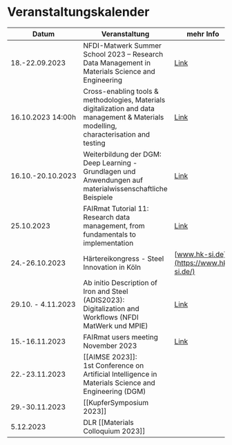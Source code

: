 
# Veranstaltungskalender

|**Datum**|**Veranstaltung**|**mehr Info**|
|---|---|---|
|18.-22.09.2023|NFDI-Matwerk Summer School 2023 – Research Data Management in Materials Science and Engineering|[Link](https://www.eusmat.net/nfdi-matwerk-summer-school-2023/)|
|16.10.2023 14:00h|Cross-enabling tools & methodologies, Materials digitalization and data management & Materials modelling, characterisation and testing | [Link](https://us06web.zoom.us/meeting/register/tZ0odequqzMuHtxujawlhB1IlN_-zg0mMTPV#/registration)
|16.10.-20.10.2023|Weiterbildung der DGM: Deep Learning - Grundlagen und Anwendungen auf materialwissenschaftliche Beispiele|[Link](https://dgm.de/de/veranstaltungen/fortbildungen/deep-learning-grundlagen-und-anwendungen-auf-materialwissenschaftliche-beispiele-herbst)|
|25.10.2023|FAIRmat Tutorial 11: Research data management, from fundamentals to implementation|[Link](https://www.fairmat-nfdi.eu/events/fairmat-tutorial-11/)|
|24.-26.10.2023|Härtereikongress - Steel Innovation in Köln|[www.hk-si.de](https://www.hk-si.de/)
|29.10. - 4.11.2023|Ab initio Description of Iron and Steel (ADIS2023): Digitalization and Workflows (NFDI MatWerk und MPIE)|[Link](https://www.mpie.de/4902385/adis2023)|
|15.-16.11.2023|FAIRmat users meeting November 2023|[Link](https://www.fairmat-nfdi.eu/events/users-meeting-november-2023/users-meeting-november-2023-home)|
|22.-23.11.2023|[[AIMSE 2023]]: 1st Conference on Artificial Intelligence in Materials Science and Engineering (DGM)||
|29.-30.11.2023|[[KupferSymposium 2023]]||
|5.12.2023|DLR [[Materials Colloquium 2023]]|



